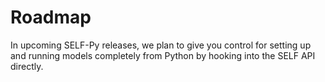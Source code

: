 # Roadmap
In upcoming SELF-Py releases, we plan to give you control for setting up and running models completely from Python by hooking into the SELF API directly.
